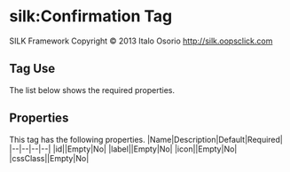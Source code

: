 # silk:Confirmation Tag
SILK Framework
Copyright © 2013 Italo Osorio
http://silk.oopsclick.com


## Tag Use
The list below shows the required properties.

## Properties
This tag has the following properties.
|Name|Description|Default|Required|
|--|--|--|--|
|id||Empty|No|
|label||Empty|No|
|icon||Empty|No|
|cssClass||Empty|No|
